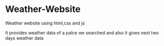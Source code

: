 # Weather-Website
Weather website using html,css and js

It provides weather data of a palce we searched and also it gives next two days weather data

